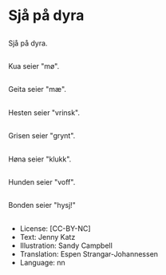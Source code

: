 # Sjå på dyra

##
Sjå på dyra.

##
Kua seier "mø".

##
Geita seier "mæ".

##
Hesten seier "vrinsk".

##
Grisen seier "grynt".

##
Høna seier "klukk".

##
Hunden seier "voff".

##
Bonden seier "hysj!"

##
* License: [CC-BY-NC]
* Text: Jenny Katz
* Illustration: Sandy Campbell
* Translation: Espen Strangar-Johannessen
* Language: nn
